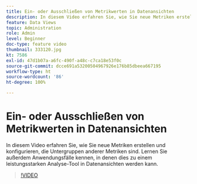 ```yaml
---
title: Ein- oder Ausschließen von Metrikwerten in Datenansichten
description: In diesem Video erfahren Sie, wie Sie neue Metriken erstellen und konfigurieren, die Untergruppen anderer Metriken sind. Lernen Sie außerdem Anwendungsfälle kennen, in denen dies zu einem leistungsstarken Analyse-Tool in Datenansichten werden kann.
feature: Data Views
topic: Administration
role: Admin
level: Beginner
doc-type: feature video
thumbnail: 333120.jpg
kt: 7586
exl-id: 47d1b07a-a6fc-490f-a48c-c7ca18e53f0c
source-git-commit: dcce691a53200504967926e176b85dbeea667195
workflow-type: ht
source-wordcount: '86'
ht-degree: 100%

---
```


# Ein- oder Ausschließen von Metrikwerten in Datenansichten

In diesem Video erfahren Sie, wie Sie neue Metriken erstellen und konfigurieren, die Untergruppen anderer Metriken sind. Lernen Sie außerdem Anwendungsfälle kennen, in denen dies zu einem leistungsstarken Analyse-Tool in Datenansichten werden kann.

>[!VIDEO](https://video.tv.adobe.com/v/333120/?quality=12&learn=on)
